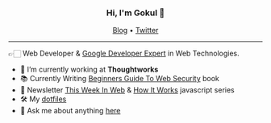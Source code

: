 <h3 align="center">Hi, I'm Gokul 👋</h3>

<p align="center">
  <a href="https://gokul.site.io">Blog</a> •
  <a href="https://twitter.com/gokul_i">Twitter</a>
</p>

---

👉🏻 Web Developer & [Google Developer Expert](https://developers.google.com/community/experts/directory/profile/profile-gokulakrishnan_kalaikovan) in Web Technologies.

- 🔭 I’m currently working at <b>Thoughtworks</b>
- 📚 Currently Writing [Beginners Guide To Web Security](https://twitter.com/gokul_i/status/1280327833038884864) book
- 📩 Newsletter [This Week In Web](https://www.this-week-in-web.com/) & [How It Works](https://how-it-works.dev/) javascript series
- 🛠 My [dotfiles](https://github.com/gokulkrishh/dotfiles)
- 💬 Ask me about anything [here](https://github.com/gokulkrishh/gokulkrishh/issues)
